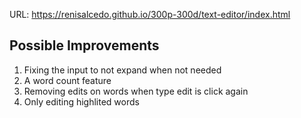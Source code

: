 URL: https://renisalcedo.github.io/300p-300d/text-editor/index.html

## Possible Improvements
1. Fixing the input to not expand when not needed
2. A word count feature
3. Removing edits on words when type edit is click again
4. Only editing highlited words
